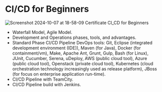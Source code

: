 # CI/CD for Beginners
![Screenshot 2024-10-07 at 18-58-09 Certificate CI_CD for Beginners](https://github.com/user-attachments/assets/546504be-daf1-4929-98c3-51d38af0f558)

*  Waterfall Model, Agile Model.
*  Development and Operations phases, tools, and advantages.
*  Standard Phase CI/CD Pipeline DevOps tools: Git, Eclipse (integrated development environment (IDE)), Maven (for Java), Docker (for containment/vm), Make, Apache Ant, Grunt, Gulp, Bash (for Linux), JUnit, Cucumber, Serena, uDeploy, AWS (public cloud tool), Azure (public cloud tool), Openstack (private cloud tool), Kubernetes (cloud orchestration technology increasingly used as release platform), JBoss (for focus on enterprise application run-time).
*  CI/CD Pipeline with TeamCity.
*  CI/CD Pipeline build with Jenkins.
  
  
